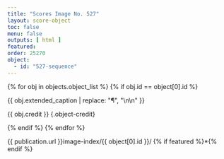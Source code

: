 ```yaml
---
title: "Scores Image No. 527"
layout: score-object
toc: false
menu: false
outputs: [ html ]
featured:
order: 25270
object:
  - id: "527-sequence"
---
```


{% for obj in objects.object_list %}
{% if obj.id == object[0].id %}

{{ obj.extended_caption | replace: "¶", "\n\n" }}

{{ obj.credit }} {.object-credit}

{% endif %}
{% endfor %}

<div class="object-credit object-url is-print-only">

{{ publication.url }}image-index/{{ object[0].id }}/ {% if featured %}*{% endif %}

</div>
